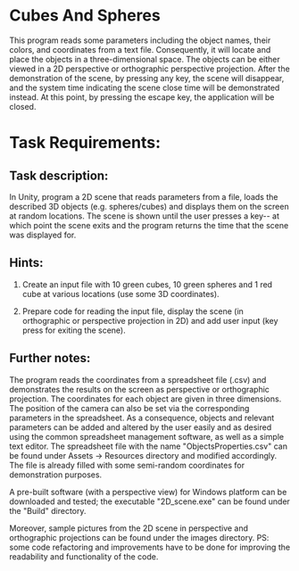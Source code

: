 # Cubes And Spheres
This program reads some parameters including the object names, their colors, and coordinates from a text file. Consequently, it will locate and place the objects in a three-dimensional space. The objects can be either viewed in a 2D perspective or orthographic perspective projection. After the demonstration of the scene, by pressing any key, the scene will disappear, and the system time indicating the scene close time will be demonstrated instead. At this point, by pressing the escape key, the application will be closed.

# Task Requirements:
## Task description:
In Unity, program a 2D scene that reads parameters from a file, loads the described 3D objects (e.g. spheres/cubes) and displays them on the screen at random locations. The scene is shown until the user presses a key-- at which point the scene exits and the program returns the time that the scene was displayed for.

## Hints:

1. Create an input file with 10 green cubes, 10 green spheres and 1 red cube at various locations (use some 3D coordinates).

2. Prepare code for reading the input file, display the scene (in orthographic or perspective projection in 2D) and add user input (key press for exiting the scene). 

## Further notes:
The program reads the coordinates from a spreadsheet file (.csv) and demonstrates the results on the screen as perspective or orthographic projection. The coordinates for each object are given in three dimensions. The position of the camera can also be set via the corresponding parameters in the spreadsheet. As a consequence, objects and relevant parameters can be added and altered by the user easily and as desired using the common spreadsheet management software, as well as a simple text editor. The spreadsheet file with the name "ObjectsProperties.csv" can be found under Assets ->  Resources directory and modified accordingly. The file is already filled with some semi-random coordinates for demonstration purposes.

A pre-built software (with a perspective view) for Windows platform can be downloaded and tested; the executable "2D_scene.exe" can be found under the "Build" directory.

Moreover, sample pictures from the 2D scene in perspective and orthographic projections can be found under the images directory.
PS: some code refactoring and improvements have to be done for improving the readability and functionality of the code.
